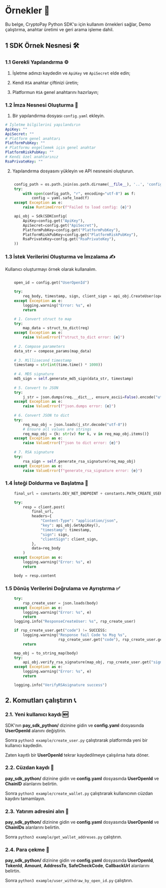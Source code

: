 # Örnekler 📝

Bu belge, CryptoPay Python SDK'sı için kullanım örnekleri sağlar, Demo çalıştırma, anahtar üretimi ve geri arama işleme dahil.

## 1 SDK Örnek Nesnesi 🛠️

### 1.1 Gerekli Yapılandırma ⚙️

1. İşletme adınızı kaydedin ve `ApiKey` ve `ApiSecret` elde edin;

2. Kendi `RSA` anahtar çiftinizi üretin;

3. Platformun `RSA` genel anahtarını hazırlayın;

### 1.2 İmza Nesnesi Oluşturma 🔏

1. Bir yapılandırma dosyası `config.yaml` ekleyin.

```yaml
# İşletme bilgilerini yapılandırın
ApiKey: ""
ApiSecret: ""
# Platform genel anahtarı
PlatformPubKey: ""
# Platformu engellemek için genel anahtar
PlatformRiskPubKey: ""
# Kendi özel anahtarınız
RsaPrivateKey: ""
```

2. Yapılandırma dosyasını yükleyin ve API nesnesini oluşturun.

```python

	config_path = os.path.join(os.path.dirname(__file__), '..', 'config.yaml')
    try:
        with open(config_path, "r", encoding="utf-8") as f:
            config = yaml.safe_load(f)
    except Exception as e:
        raise RuntimeError(f"Failed to load config: {e}")

    api_obj = Sdk(SDKConfig(
        ApiKey=config.get("ApiKey"),
        ApiSecret=config.get("ApiSecret"),
        PlatformPubKey=config.get("PlatformPubKey"),
        PlatformRiskPubKey=config.get("PlatformRiskPubKey"),
        RsaPrivateKey=config.get("RsaPrivateKey"),
    ))

```

### 1.3 İstek Verilerini Oluşturma ve İmzalama ✍️

Kullanıcı oluşturmayı örnek olarak kullanalım.

```python

    open_id = config.get("UserOpenId")

    try:
        req_body, timestamp, sign, client_sign = api_obj.CreateUser(open_id)
    except Exception as e:
        logging.warning("Error: %s", e)
        return

```

```python
    # 1. Convert struct to map
    try:
        map_data = struct_to_dict(req)
    except Exception as e:
        raise ValueError(f"struct_to_dict error: {e}")
    
    # 2. Compose parameters
    data_str = compose_params(map_data)
    
    # 3. Millisecond timestamp
    timestamp = str(int(time.time() * 1000))
    
    # 4. MD5 signature
    md5_sign = self.generate_md5_sign(data_str, timestamp)
    
    # 5. Convert to JSON
    try:
        j_str = json.dumps(req.__dict__, ensure_ascii=False).encode("utf-8")
    except Exception as e:
        raise ValueError(f"json.dumps error: {e}")
    
    # 6. Convert JSON to dict
    try:
        req_map_obj = json.loads(j_str.decode("utf-8"))
        # Ensure all values are strings
        req_map_obj = {k: str(v) for k, v in req_map_obj.items()}
    except Exception as e:
        raise ValueError(f"json to dict error: {e}")
    
    # 7. RSA signature
    try:
        rsa_sign = self.generate_rsa_signature(req_map_obj)
    except Exception as e:
        raise ValueError(f"generate_rsa_signature error: {e}")
```

### 1.4 İsteği Doldurma ve Başlatma 🚀

```python
    final_url = constants.DEV_NET_ENDPOINT + constants.PATH_CREATE_USER

    try:
        resp = client.post(
            final_url,
            headers={
                "Content-Type": "application/json",
                "key": api_obj.GetApiKey(),
                "timestamp": timestamp,
                "sign": sign,
                "clientSign": client_sign,
            },
            data=req_body
        )
    except Exception as e:
        logging.warning("Error: %s", e)
        return

    body = resp.content

```

### 1.5 Dönüş Verilerini Doğrulama ve Ayrıştırma ✅

```python
    try:
        rsp_create_user = json.loads(body)
    except Exception as e:
        logging.warning("Error: %s", e)
        return
    logging.info("ResponseCreateUser: %s", rsp_create_user)

    if rsp_create_user.get("code") != SUCCESS:
        logging.warning("Response fail Code %s Msg %s",
                        rsp_create_user.get("code"), rsp_create_user.get("msg"))
        return

    map_obj = to_string_map(body)
    try:
        api_obj.verify_rsa_signature(map_obj, rsp_create_user.get("sign"))
    except Exception as e:
        logging.warning("Error: %s", e)
        return

    logging.info("VerifyRSAsignature success")

```

## 2. Komutları çalıştırın 📞

### 2.1. Yeni kullanıcı kaydı 🆕

SDK'nın **pay\_sdk\_python/** dizinine gidin ve **config.yaml** dosyasında **UserOpenId** alanını değiştirin.

Sonra `python3 example/create_user.py` çalıştırarak platformda yeni bir kullanıcı kaydedin.

Zaten kayıtlı bir **UserOpenId** tekrar kaydedilmeye çalışılırsa hata döner.

### 2.2. Cüzdan kaydı 💼

**pay\_sdk\_python/** dizinine gidin ve **config.yaml** dosyasında **UserOpenId** ve **ChainID** alanlarını belirtin.

Sonra `python3 example/create_wallet.py` çalıştırarak kullanıcının cüzdan kaydını tamamlayın.

### 2.3. Yatırım adresini alın 📍

**pay\_sdk\_python/** dizinine gidin ve **config.yaml** dosyasında **UserOpenId** ve **ChainIDs** alanlarını belirtin.

Sonra `python3 example/get_wallet_addreses.py` çalıştırın.

### 2.4. Para çekme 💸

**pay\_sdk\_python/** dizinine gidin ve **config.yaml** dosyasında **UserOpenId**, **TokenId**, **Amount**, **AddressTo**, **SafeCheckCode**, **CallbackUrl** alanlarını belirtin.

Sonra `python3 example/user_withdraw_by_open_id.py` çalıştırın.
